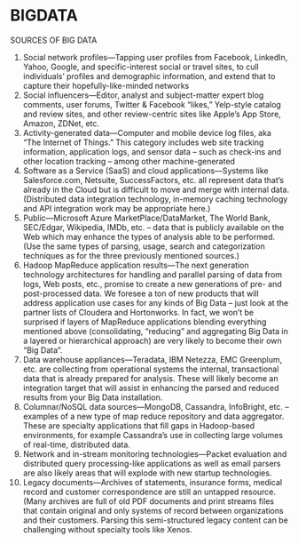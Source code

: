 # BIGDATA
SOURCES OF BIG DATA
1. Social network profiles—Tapping user profiles from Facebook, LinkedIn, Yahoo, Google, and specific-interest social or travel sites, to cull individuals’ profiles and demographic information, and extend that to capture their hopefully-like-minded networks
2.    Social influencers—Editor, analyst and subject-matter expert blog comments, user forums, Twitter & Facebook “likes,” Yelp-style catalog and review sites, and other review-centric sites like Apple’s App Store, Amazon, ZDNet, etc.   
3.    Activity-generated data—Computer and mobile device log files, aka “The Internet of Things.” This category includes web site tracking information, application logs, and sensor data – such as check-ins and other location tracking – among other machine-generated 
4.    Software as a Service (SaaS) and cloud applications—Systems like Salesforce.com, Netsuite, SuccessFactors, etc. all represent data that’s already in the Cloud but is difficult to move and merge with internal data.  (Distributed data integration technology, in-memory caching technology and API integration work may be appropriate here.)
5.    Public—Microsoft Azure MarketPlace/DataMarket, The World Bank, SEC/Edgar, Wikipedia, IMDb, etc. – data that is publicly available on the Web which may enhance the types of analysis able to be performed.  (Use the same types of parsing, usage, search and categorization techniques as for the three previously mentioned sources.)
6.    Hadoop MapReduce application results—The next generation technology architectures for handling and parallel parsing of data from logs, Web posts, etc., promise to create a new generations of pre- and post-processed data.   We foresee a ton of new products that will address application use cases for any kinds of Big Data – just look at the partner lists of Cloudera and Hortonworks.   In fact, we won’t be surprised if layers of MapReduce applications blending everything mentioned above (consolidating, “reducing” and aggregating Big Data in a layered or hierarchical approach) are very likely to become their own “Big Data”. 
7.    Data warehouse appliances—Teradata, IBM Netezza, EMC Greenplum, etc. are collecting from operational systems the internal, transactional data that is already prepared for analysis.  These will likely become an integration target that will assist in enhancing the parsed and reduced results from your Big Data installation. 
8.    Columnar/NoSQL data sources—MongoDB, Cassandra, InfoBright, etc. – examples of a new type of map reduce repository and data aggregator.  These are specialty applications that fill gaps in Hadoop-based environments, for example Cassandra’s use in collecting large volumes of real-time, distributed data.
9.    Network and in-stream monitoring technologies—Packet evaluation and distributed query processing-like applications as well as email parsers are also likely areas that will explode with new startup technologies.     
10.  Legacy documents—Archives of statements, insurance forms, medical record and customer correspondence are still an untapped resource.  (Many archives are full of old PDF documents and print streams files that contain original and only systems of record between organizations and their customers. Parsing this semi-structured legacy content can be challenging without specialty tools like Xenos.
